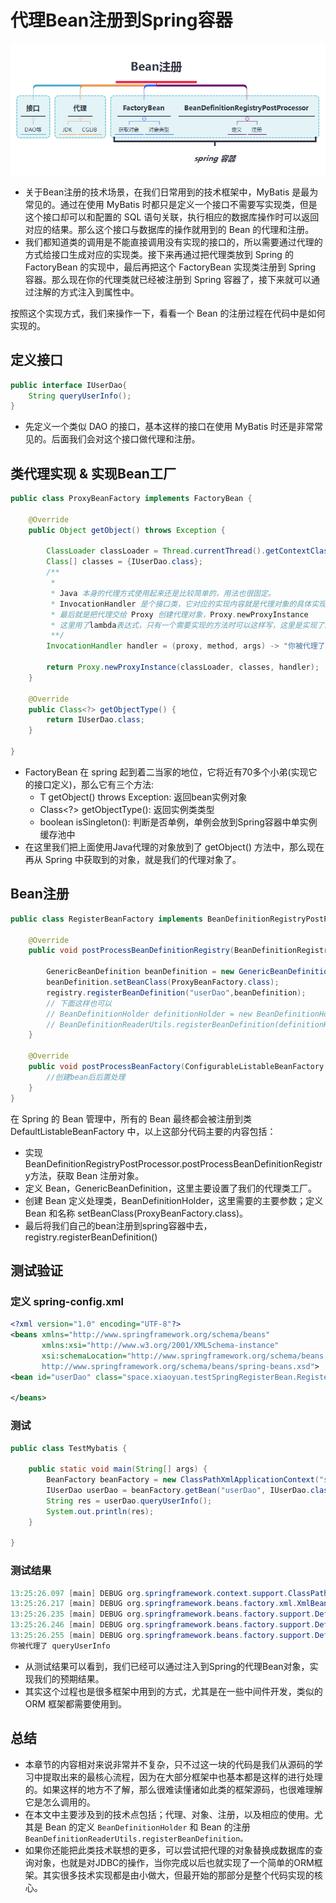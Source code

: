 # 代理Bean注册到Spring容器
![pic](/spring/interview-28-2-1.png)
* 关于Bean注册的技术场景，在我们日常用到的技术框架中，MyBatis 是最为常见的。通过在使用 MyBatis 时都只是定义一个接口不需要写实现类，但是这个接口却可以和配置的 SQL 语句关联，执行相应的数据库操作时可以返回对应的结果。那么这个接口与数据库的操作就用到的 Bean 的代理和注册。
* 我们都知道类的调用是不能直接调用没有实现的接口的，所以需要通过代理的方式给接口生成对应的实现类。接下来再通过把代理类放到 Spring 的 FactoryBean 的实现中，最后再把这个 FactoryBean 实现类注册到 Spring 容器。那么现在你的代理类就已经被注册到 Spring 容器了，接下来就可以通过注解的方式注入到属性中。  

按照这个实现方式，我们来操作一下，看看一个 Bean 的注册过程在代码中是如何实现的。

## 定义接口
```java
public interface IUserDao{
    String queryUserInfo();
}
```
* 先定义一个类似 DAO 的接口，基本这样的接口在使用 MyBatis 时还是非常常见的。后面我们会对这个接口做代理和注册。
## 类代理实现 & 实现Bean工厂
```java
public class ProxyBeanFactory implements FactoryBean {

    @Override
    public Object getObject() throws Exception {

        ClassLoader classLoader = Thread.currentThread().getContextClassLoader();
        Class[] classes = {IUserDao.class};
        /**
         *
         * Java 本身的代理方式使用起来还是比较简单的，用法也很固定。
		 * InvocationHandler 是个接口类，它对应的实现内容就是代理对象的具体实现。
		 * 最后就是把代理交给 Proxy 创建代理对象，Proxy.newProxyInstance 
		 * 这里用了lambda表达式，只有一个需要实现的方法时可以这样写，这里是实现了invoke方法
         **/
        InvocationHandler handler = (proxy, method, args) -> "你被代理了 " + method.getName();

        return Proxy.newProxyInstance(classLoader, classes, handler);
    }

    @Override
    public Class<?> getObjectType() {
        return IUserDao.class;
    }

}
```
* FactoryBean 在 spring 起到着二当家的地位，它将近有70多个小弟(实现它的接口定义)，那么它有三个方法:
  * T getObject() throws Exception: 返回bean实例对象
  * Class<?> getObjectType(): 返回实例类类型
  * boolean isSingleton(): 判断是否单例，单例会放到Spring容器中单实例缓存池中
* 在这里我们把上面使用Java代理的对象放到了 getObject() 方法中，那么现在再从 Spring 中获取到的对象，就是我们的代理对象了。

## Bean注册
```java
public class RegisterBeanFactory implements BeanDefinitionRegistryPostProcessor {

    @Override
    public void postProcessBeanDefinitionRegistry(BeanDefinitionRegistry registry) throws BeansException {

        GenericBeanDefinition beanDefinition = new GenericBeanDefinition();
        beanDefinition.setBeanClass(ProxyBeanFactory.class);
        registry.registerBeanDefinition("userDao",beanDefinition);
        // 下面这样也可以
		// BeanDefinitionHolder definitionHolder = new BeanDefinitionHolder(beanDefinition, "userDao");
        // BeanDefinitionReaderUtils.registerBeanDefinition(definitionHolder, registry);
    }

    @Override
    public void postProcessBeanFactory(ConfigurableListableBeanFactory configurableListableBeanFactory) throws BeansException {
    	//创建bean后后置处理
    }
}
```
在 Spring 的 Bean 管理中，所有的 Bean 最终都会被注册到类 DefaultListableBeanFactory 中，以上这部分代码主要的内容包括：

* 实现 BeanDefinitionRegistryPostProcessor.postProcessBeanDefinitionRegistry方法，获取 Bean 注册对象。
* 定义 Bean，GenericBeanDefinition，这里主要设置了我们的代理类工厂。
* 创建 Bean 定义处理类，BeanDefinitionHolder，这里需要的主要参数；定义 Bean 和名称 setBeanClass(ProxyBeanFactory.class)。
* 最后将我们自己的bean注册到spring容器中去，registry.registerBeanDefinition()

## 测试验证
### 定义 spring-config.xml
```xml
<?xml version="1.0" encoding="UTF-8"?>
<beans xmlns="http://www.springframework.org/schema/beans"
       xmlns:xsi="http://www.w3.org/2001/XMLSchema-instance"
       xsi:schemaLocation="http://www.springframework.org/schema/beans
       http://www.springframework.org/schema/beans/spring-beans.xsd">
<bean id="userDao" class="space.xiaoyuan.testSpringRegisterBean.RegisterBeanFactory"/>

</beans>
```  
  
### 测试
```java
public class TestMybatis {

    public static void main(String[] args) {
        BeanFactory beanFactory = new ClassPathXmlApplicationContext("spring-config.xml");
        IUserDao userDao = beanFactory.getBean("userDao", IUserDao.class);
        String res = userDao.queryUserInfo();
        System.out.println(res);
    }

}
```  

### 测试结果
```java
13:25:26.097 [main] DEBUG org.springframework.context.support.ClassPathXmlApplicationContext - Refreshing org.springframework.context.support.ClassPathXmlApplicationContext@1b701da1
13:25:26.217 [main] DEBUG org.springframework.beans.factory.xml.XmlBeanDefinitionReader - Loaded 1 bean definitions from class path resource [spring-config.xml]
13:25:26.235 [main] DEBUG org.springframework.beans.factory.support.DefaultListableBeanFactory - Creating shared instance of singleton bean 'userDao'
13:25:26.246 [main] DEBUG org.springframework.beans.factory.support.DefaultListableBeanFactory - Overriding bean definition for bean 'userDao' with a different definition: replacing [Generic bean: class [space.xiaoyuan.testSpringRegisterBean.RegisterBeanFactory]; scope=; abstract=false; lazyInit=false; autowireMode=0; dependencyCheck=0; autowireCandidate=true; primary=false; factoryBeanName=null; factoryMethodName=null; initMethodName=null; destroyMethodName=null; defined in class path resource [spring-config.xml]] with [Generic bean: class [space.xiaoyuan.testSpringRegisterBean.ProxyBeanFactory]; scope=; abstract=false; lazyInit=null; autowireMode=0; dependencyCheck=0; autowireCandidate=true; primary=false; factoryBeanName=null; factoryMethodName=null; initMethodName=null; destroyMethodName=null]
13:25:26.255 [main] DEBUG org.springframework.beans.factory.support.DefaultListableBeanFactory - Creating shared instance of singleton bean 'userDao'
你被代理了 queryUserInfo
```
* 从测试结果可以看到，我们已经可以通过注入到Spring的代理Bean对象，实现我们的预期结果。
* 其实这个过程也是很多框架中用到的方式，尤其是在一些中间件开发，类似的 ORM 框架都需要使用到。

## 总结
* 本章节的内容相对来说非常并不复杂，只不过这一块的代码是我们从源码的学习中提取出来的最核心流程，因为在大部分框架中也基本都是这样的进行处理的。如果这样的地方不了解，那么很难读懂诸如此类的框架源码，也很难理解它是怎么调用的。
* 在本文中主要涉及到的技术点包括；代理、对象、注册，以及相应的使用。尤其是 Bean 的定义 `BeanDefinitionHolder` 和 Bean 的注册 `BeanDefinitionReaderUtils.registerBeanDefinition。`
* 如果你还能把此类技术联想的更多，可以尝试把代理的对象替换成数据库的查询对象，也就是对JDBC的操作，当你完成以后也就实现了一个简单的ORM框架。其实很多技术实现都是由小做大，但最开始的那部分是整个代码实现的核心。

